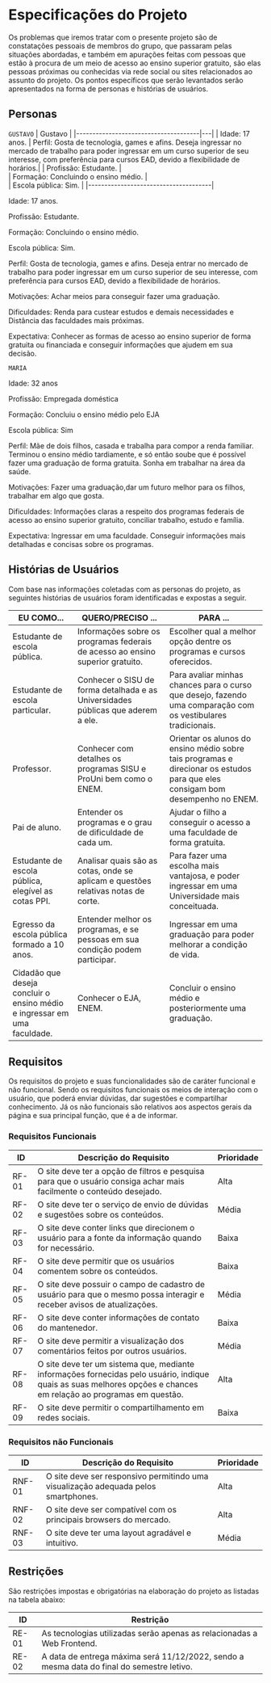 # Especificações do Projeto

Os problemas que iremos tratar com o presente projeto são de constatações pessoais de membros do grupo, que passaram pelas situações abordadas, e também em apurações feitas com pessoas que estão à procura de um meio de acesso ao ensino superior gratuito, são elas pessoas próximas ou conhecidas via rede social ou sites relacionados ao assunto do projeto. Os pontos específicos que serão levantados serão apresentados na forma de personas e histórias de usuários.

## Personas
`GUSTAVO`
| Gustavo |
|--------------------------------------|---|
| Idade: 17 anos.                      | Perfil: Gosta de tecnologia, games e afins. Deseja ingressar no mercado de trabalho para poder ingressar em um curso superior de seu interesse, com preferência para cursos EAD, devido a flexibilidade de horários.|
| Profissão: Estudante.                |  
| Formação: Concluindo o ensino médio. |    
| Escola pública: Sim.                 |
|--------------------------------------|



Idade: 17 anos.

Profissão: Estudante.

Formação: Concluindo o ensino médio.

Escola pública: Sim.

Perfil: Gosta de tecnologia, games e afins. Deseja entrar no mercado de trabalho para poder ingressar em um curso superior de seu interesse, com preferência para cursos EAD, devido a flexibilidade de horários. 

Motivações: Achar meios para conseguir fazer uma graduação.

Dificuldades: Renda para custear estudos e demais necessidades e Distância das faculdades mais próximas.

Expectativa: Conhecer as formas de acesso ao ensino superior de forma gratuita ou financiada e conseguir informações que ajudem em sua decisão.


`MARIA`

Idade: 32 anos

Profissão: Empregada doméstica

Formação: Concluiu o ensino médio pelo EJA

Escola pública: Sim

Perfil: Mãe de dois filhos, casada e trabalha para compor a renda familiar. Terminou o ensino médio tardiamente, e só então soube que é possível fazer uma graduação de forma gratuita. Sonha em trabalhar na área da saúde.

Motivações: Fazer uma graduação,dar um futuro melhor para os filhos, trabalhar em algo que gosta.

Dificuldades: Informações claras a respeito dos programas federais de acesso ao ensino superior gratuito, conciliar trabalho, estudo e família.

Expectativa: Ingressar em uma faculdade. Conseguir informações mais detalhadas e concisas sobre os programas. 

## Histórias de Usuários

Com base nas informações coletadas com as personas do projeto, as seguintes histórias de usuários foram identificadas e expostas a seguir.

|EU COMO...          | QUERO/PRECISO ...                  |PARA ...                                |
|--------------------|------------------------------------|----------------------------------------|
|Estudante de escola pública.|Informações sobre os programas federais de acesso ao ensino superior gratuito.|Escolher qual a melhor opção dentre os programas e cursos oferecidos.              |
|Estudante de escola particular.|Conhecer o SISU de forma detalhada e as Universidades públicas que aderem a ele.|Para avaliar minhas chances para o curso que desejo, fazendo uma comparação com os vestibulares tradicionais.| 
|Professor.|Conhecer com detalhes os programas SISU e ProUni bem como o ENEM.|Orientar os alunos do ensino médio sobre tais programas e direcionar os estudos para que eles consigam bom desempenho no ENEM.|                   
|Pai de aluno.|Entender os programas e o grau de dificuldade de cada um.|Ajudar o filho a conseguir o acesso a uma faculdade de forma gratuita.|
|Estudante de escola pública, elegível as cotas PPI.|Analisar quais são as cotas, onde se aplicam e questões relativas notas de corte.|Para fazer uma escolha mais vantajosa, e poder ingressar em uma Universidade mais conceituada.|                   
|Egresso da escola pública formado a 10 anos.|Entender melhor os programas, e se pessoas em sua condição podem participar.|Ingressar em uma graduação para poder melhorar a condição de vida.|
|Cidadão que deseja concluir o ensino médio e ingressar em uma faculdade.|Conhecer o EJA, ENEM.|Concluir o ensino médio e posteriormente uma graduação. |           

## Requisitos

Os requisitos do projeto e suas funcionalidades são de caráter funcional e não funcional. Sendo os requisitos funcionais os meios de interação com o usuário, que poderá enviar dúvidas, dar sugestões e compartilhar conhecimento. Já os não funcionais são relativos aos aspectos gerais da página e sua principal função, que é a de informar.

### Requisitos Funcionais

|ID   | Descrição do Requisito  | Prioridade |
|-----|-----------------------------------------|----|
|RF-01| O site deve ter a opção de filtros e pesquisa para que o usuário consiga achar mais facilmente o conteúdo desejado.| Alta | 
|RF-02| O site deve ter o serviço de envio de dúvidas e sugestões sobre os conteúdos.| Média |
|RF-03| O site deve conter links que direcionem o usuário para a fonte da informação quando for necessário.|	Baixa |
|RF-04| O site deve permitir que os usuários comentem sobre os conteúdos.| Baixa |
|RF-05|	O site deve possuir o campo de cadastro de usuário para que o mesmo possa interagir e receber avisos de atualizações.|	Média |
|RF-06|	O site deve conter informações de contato do mantenedor.|	Baixa | 	
|RF-07|	O site deve permitir a visualização dos comentários feitos por outros usuários.|	Média |
|RF-08|	O site deve ter um sistema que, mediante informações fornecidas pelo usuário, indique quais as suas melhores opções e chances em relação ao programas em questão.| Alta |	
|RF-09|	O site deve permitir o compartilhamento em redes sociais.|	Baixa |

### Requisitos não Funcionais

|ID     | Descrição do Requisito  |Prioridade |
|-------|-------------------------|----|
|RNF-01 |	O site deve ser responsivo permitindo uma visualização adequada pelos smartphones.| Alta |
|RNF-02	|O site deve ser compatível com os principais browsers do mercado.|	Alta |
|RNF-03	|O site deve ter uma layout agradável e intuitivo.|	Média |

## Restrições

São restrições impostas e obrigatórias na elaboração do projeto as listadas na tabela abaixo:

|ID| Restrição                                             |
|--|-------------------------------------------------------|
|RE-01|	As tecnologias utilizadas serão apenas as relacionadas a Web Frontend.|
|RE-02|	A data de entrega máxima será 11/12/2022, sendo a mesma data do final do semestre letivo.| 




